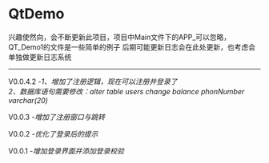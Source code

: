 # QtDemo

兴趣使然向，会不断更新此项目，项目中Main文件下的APP_可以忽略，QT_Demo1的文件是一些简单的例子
后期可能更新日志会在此处更新，也考虑会单独做更新日志系统

---
V0.0.4.2
-*1、增加了注册逻辑，现在可以注册并登录了<br/>
2、数据库语句需要修改：alter table users change balance phonNumber varchar(20)*

V0.0.3
-*增加了注册窗口与跳转*

V0.0.2
-*优化了登录后的提示*

V0.0.1
-*增加登录界面并添加登录校验*
